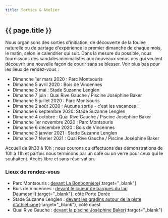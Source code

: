 ```yaml
---
title: Sorties & Atelier
---
```


## {{ page.title }}

Nous organisons des sorties d'initiation, de découverte de la foulée naturelle ou de partage d'expérience le premier dimanche de chaque mois, le matin, selon le calendrier qui suit. Dans la mesure du possible, nous fournissons des sandales minimalistes aux nouveaux venus.ues qui veulent découvrir une nouvelle façon de courir sans se blesser. Voir plus bas pour les lieux de rendez-vous :

- Dimanche 1er mars 2020 : Parc Montsouris
- Dimanche 5 avril 2020 : Bois de Vincennes
- Dimanche 3 mai : Stade Suzanne Lenglen
- Dimanche 7 juin : Quai Rive Gauche / Piscine Joséphine Baker
- Dimanche 5 juillet 2020 : Parc Montsouris
- Dimanche 2 août 2020 : Aucune sortie - c'est les vacances !
- Dimanche 6 septembre 2020: Stade Suzanne Lenglen
- Dimanche 4 octobre : Quai Rive Gauche / Piscine Joséphine Baker
- Dimanche 1er novembre 2020 : Parc Montsouris
- Dimanche 6 décembre  2020 : Bois de Vincennes
- Dimanche  3 janvier 2021 : Stade Suzanne Lenglen
- Dimanche  7 février 2021 : Quai Rive Gauche / Piscine Joséphine Baker

Accueil de 9h30 à 10h ; nous courons ou effectuons des démonstrations de 10h à 11h et parfois nous terminons par un café ou un verre pour ceux qui le souhaitent. Accès libre et sans réservation.

### Lieux de rendez-vous

- Parc Montsouris : [devant La Bonbonnière](https://goo.gl/maps/X7Lfx114tvwNhLJ96){:target="_blank"}
- Bois de Vincennes : [devant le loueur de barques du lac Daumesnil](https://goo.gl/maps/tgSnUVz5DEcX7BmA9){:target="_blank"}, côté Porte Dorée
- Stade Suzanne Lenglen : [devant les gradins autour de la piste d'athlétisme](https://goo.gl/maps/7uULW71kPeqbVBna9){:target="_blank"}, côté ouest
- Quai Rive Gauche : [devant la piscine Joséphine Baker](https://goo.gl/maps/zpbn3EsrGTBWCH3f8){:target="_blank"}
